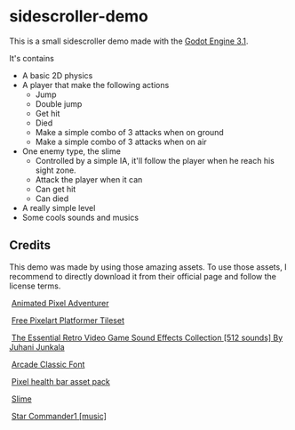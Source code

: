 # sidescroller-demo

This is a small sidescroller demo made with the [Godot Engine 3.1](https://godotengine.org/).

It's contains

- A basic 2D physics
- A player that make the following actions
  - Jump
  - Double jump
  - Get hit
  - Died
  - Make a simple combo of 3 attacks when on ground
  - Make a simple combo of 3 attacks when on air
- One enemy type, the slime
  - Controlled by a simple IA, it'll follow the player when he reach his sight zone.
  - Attack the player when it can
  - Can get hit 
  - Can died
- A really simple level
- Some cools sounds and musics



## Credits

This demo was made by using those amazing assets. To use those assets, I recommend to directly download it from their official page and follow the license terms. 

​	[Animated Pixel Adventurer](https://rvros.itch.io/animated-pixel-hero) 

​	[Free Pixelart Platformer Tileset](https://aamatniekss.itch.io/free-pixelart-platformer-tileset) 

​	[The Essential Retro Video Game Sound Effects Collection [512 sounds] By Juhani Junkala](https://opengameart.org/content/512-sound-effects-8-bit-style) 

​	[Arcade Classic Font](https://www.1001fonts.com/arcadeclassic-font.html#more) 

​	[Pixel health bar asset pack](https://adwitr.itch.io/pixel-health-bar-asset-pack) 

​	[Slime](https://rvros.itch.io/pixel-art-animated-slime)

​    [Star Commander1 [music]](https://www.dl-sounds.com/royalty-free/star-commander1)

